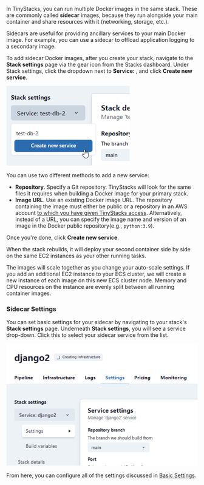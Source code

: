 In TinyStacks, you can run multiple Docker images in the same stack. These are commonly called **sidecar** images, because they run alongside your main container and share resources with it (networking, storage, etc.). 

Sidecars are useful for providing ancillary services to your main Docker image. For example, you can use a sidecar to offload application logging to a secondary image.

To add sidecar Docker images, after you create your stack, navigate to the **Stack settings** page via the gear icon from the Stacks dashboard. Under Stack settings, click the dropdown next to **Service: <your service name>**, and click **Create new service**.

![TinyStacks - create new service](img/tinystacks-multi-image-create-service.png)

You can use two different methods to add a new service: 

* **Repository**. Specify a Git repository. TinyStacks will look for the same files it requires when building a Docker image for your primary stack. 
* **Image URL**. Use an existing Docker image URL. The repository containing the image must either be public or a repository in an AWS account [to which you have given TinyStacks access](create-stack.md). Alternatively, instead of a URL, you can specify the image name and version of an image in the Docker public repository(e.g., `python:3.9`). 

Once you're done, click **Create new service**. 

When the stack rebuilds, it will deploy your second container side by side on the same EC2 instances as your other running tasks. 

The images will scale together as you change your auto-scale settings. If you add an additional EC2 instance to your ECS cluster, we will create a new instance of each image on this new ECS cluster node. Memory and CPU resources on the instance are evenly split between all running container images.

### Sidecar Settings

You can set basic settings for your sidecar by navigating to your stack's **Stack settings** page. Underneath **Stack settings**, you will see a service drop-down. Click this to select your sidecar service from the list. 

![TinyStacks - services dropdown](img/services-dropdown.png)

From here, you can configure all of the settings discussed in [Basic Settings](basic-settings.md). 